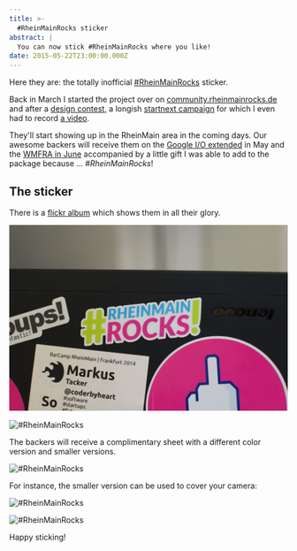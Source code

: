 ```yaml
---
title: >-
  #RheinMainRocks sticker
abstract: |
  You can now stick #RheinMainRocks where you like!
date: 2015-05-22T23:00:00.000Z
---
```


Here they are: the totally inofficial
[#RheinMainRocks](https://twitter.com/search?q=%23RheinMainRocks&src=typd&vertical=default&f=tweets)
sticker.

Back in March I started the project over on
[community.rheinmainrocks.de](https://community.rheinmainrocks.de/t/rheinmainrocks-sticker/56)
and after a
[design contest](https://community.rheinmainrocks.de/t/rheinmainrocks-sticker-voting/63),
a longish [startnext campaign](https://www.startnext.com/rheinmainrockssticker)
for which I even had to record
[a video](https://www.youtube.com/watch?v=RD4VvA9LVO4).

They'll start showing up in the RheinMain area in the coming days. Our awesome
backers will receive them on the
[Google I/O extended](https://plus.google.com/u/0/events/cpu25hhie53mnjoksofdnj2h4t8)
in May and the
[WMFRA in June](http://www.wmfra.de/webmontag-frankfurt-71-code-is-poetry-html.html)
accompanied by a little gift I was able to add to the package because …
_#RheinMainRocks_!

## The sticker

There is a
[flickr album](https://www.flickr.com/photos/tacker/sets/72157652735074258)
which shows them in all their glory.

![#RheinMainRocks](../media/rheinmainrocks-sticker.jpg)

![#RheinMainRocks](https://farm9.staticflickr.com/8844/17889772361_f02b0e78d7_b.jpg)

The backers will receive a complimentary sheet with a different color version
and smaller versions.

![#RheinMainRocks](https://farm9.staticflickr.com/8857/17889782211_d37fa94af4_b.jpg)

For instance, the smaller version can be used to cover your camera:

![#RheinMainRocks](https://farm6.staticflickr.com/5336/17266724224_c560f065fd_b.jpg)

![#RheinMainRocks](https://farm8.staticflickr.com/7780/17268804583_16b2a1900a_b.jpg)

Happy sticking!

